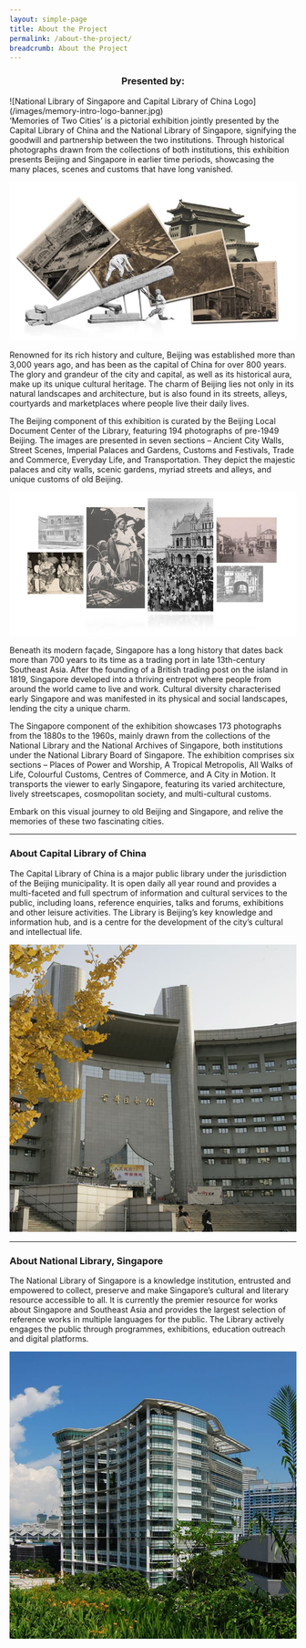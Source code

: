 ```yaml
---
layout: simple-page
title: About the Project
permalink: /about-the-project/
breadcrumb: About the Project
---
```

<div class="push-to-top"><center><h3>Presented by:</h3></center></div>
![National Library of Singapore and Capital Library of China Logo](/images/memory-intro-logo-banner.jpg)
<div class="padding--bottom"></div>
‘Memories of Two Cities’ is a pictorial exhibition jointly presented by the Capital Library of China and the National Library of Singapore, signifying the goodwill and partnership between the two institutions. Through historical photographs drawn from the collections of both institutions, this exhibition presents Beijing and Singapore in earlier time periods, showcasing the many places, scenes and customs that have long vanished.

![Memories of Two Cities Beijing Banner](/images/memory-intro-beijing-banner.jpg)

Renowned for its rich history and culture, Beijing was established more than 3,000 years ago, and has been as the capital of China for over 800 years. The glory and grandeur of the city and capital, as well as its historical aura, make up its unique cultural heritage. The charm of Beijing lies not only in its natural landscapes and architecture, but is also found in its streets, alleys, courtyards and marketplaces where people live their daily lives.

The Beijing component of this exhibition is curated by the Beijing Local Document Center of the Library, featuring 194 photographs of pre-1949 Beijing. The images are presented in seven sections – Ancient City Walls, Street Scenes, Imperial Palaces and Gardens, Customs and Festivals, Trade and Commerce, Everyday Life, and Transportation. They depict the majestic palaces and city walls, scenic gardens, myriad streets and alleys, and unique customs of old Beijing.

![Memories of Two Cities Singapore Banner](/images/memory-intro-sg-banner-2.jpg)

Beneath its modern façade, Singapore has a long history that dates back more than 700 years to its time as a trading port in late 13th-century Southeast Asia. After the founding of a British trading post on the island in 1819, Singapore developed into a thriving entrepot where people from around the world came to live and work. Cultural diversity characterised early Singapore and was manifested in its physical and social landscapes, lending the city a unique charm.

The Singapore component of the exhibition showcases 173 photographs from the 1880s to the 1960s, mainly drawn from the collections of the National Library and the National Archives of Singapore, both institutions under the National Library Board of Singapore. The exhibition comprises six sections – Places of Power and Worship, A Tropical Metropolis, All Walks of Life, Colourful Customs, Centres of Commerce, and A City in Motion. It transports the viewer to early Singapore, featuring its varied architecture, lively streetscapes, cosmopolitan society, and multi-cultural customs.   

Embark on this visual journey to old Beijing and Singapore, and relive the memories of these two fascinating cities.
<hr>

<h3 class="padding--bottom"><strong>About Capital Library of China</strong></h3>
<div class="row">
  <div class="col is-half">
    <p>The Capital Library of China is a major public library under the jurisdiction of the Beijing municipality. It is open daily all year round and provides a multi-faceted and full spectrum of information and cultural services to the public, including loans, reference enquiries, talks and forums, exhibitions and other leisure activities. The Library is Beijing’s key knowledge and information hub, and is a centre for the development of the city’s cultural and intellectual life.</p>
  </div>  
  <div class="col is-half">
    <img src="/images/capital-library-of-china-building.jpg" alt="Capital Library of China Building">
  </div>
</div>

<hr>

<h3 class="padding--bottom"><strong>About National Library, Singapore</strong></h3>
<div class="row reverse-col-on-desktop">
  <div class="col is-half">
    <p>The National Library of Singapore is a knowledge institution, entrusted and empowered to collect, preserve and make Singapore’s cultural and literary resource accessible to all. It is currently the premier resource for works about Singapore and Southeast Asia and provides the largest selection of reference works in multiple languages for the public. The Library actively engages the public through programmes, exhibitions, education outreach and digital platforms.</p>
  </div>  
  <div class="col is-half">
    <img src="/images/national-library-of-sg-building.jpg" alt="National Library, Singapore Building">
  </div>
</div>
